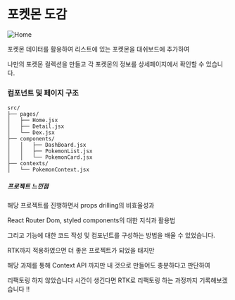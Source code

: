 # 포켓몬 도감


![Home](https://github.com/user-attachments/assets/9ac67227-79ad-4197-bf8d-5c92ed372c17)


포켓몬 데이터를 활용하여 리스트에 있는 포켓몬을 대쉬보드에 추가하여 

나만의 포켓몬 컬렉션을 만들고 각 포켓몬의 정보를 상세페이지에서 확인할 수 있습니다.



### 컴포넌트 및 페이지 구조


```plaintext
src/
├── pages/
│   ├── Home.jsx
│   ├── Detail.jsx
│   └── Dex.jsx
├── components/
│   │   ├── DashBoard.jsx
│   │   ├── PokemonList.jsx
│   │   └── PokemonCard.jsx
├── contexts/
│   └── PokemonContext.jsx
```

##### 프로젝트 느낀점


해당 프로젝트를 진행하면서 props drilling의 비효율성과 

React Router Dom, styled components의 대한 지식과 활용법

그리고 기능에 대한 코드 작성 및 컴포넌트를 구성하는 방법을 배울 수 있었습니다.



RTK까지 적용하였으면 더 좋은 프로젝트가 되었을 태지만

해당 과제를 통해 Context API 까지만 내 것으로 만들어도 충분하다고 판단하여

리팩토링 하지 않았습니다 시간이 생긴다면 RTK로 리팩토링 하는 과정까지 기록해보겠습니다 !!
